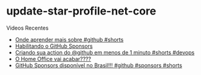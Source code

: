 # update-star-profile-net-core

Videos Recentes
<!-- YOUTUBE:START -->
- [Onde aprender mais sobre #github #shorts](https://www.youtube.com/watch?v=pbyR_YXOUNs)
- [Habilitando o GitHub Sponsors](https://www.youtube.com/watch?v=pwUCeXyP_lI)
- [Criando sua action do @github em menos de 1 minuto #shorts #devops](https://www.youtube.com/watch?v=5SVvFM5VUE4)
- [O Home Office vai acabar????](https://www.youtube.com/watch?v=LSvMrWwsLoM)
- [GitHub Sponsors disponível no Brasil!!! #github #sponsors #shorts](https://www.youtube.com/watch?v=ZK66ak-DSFw)
<!-- YOUTUBE:END -->
